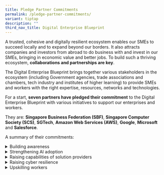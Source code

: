 ```yaml
---
title: Pledge Partner Commitments
permalink: /pledge-partner-commitments/
variant: tiptap
description: ""
third_nav_title: Digital Enterprise Blueprint
---
```

<p>A trusted, cohesive and digitally resilient ecosystem enables our SMEs
to succeed locally and to expand beyond our borders. It also attracts companies
and investors from abroad to do business with and invest in our SMEs, bringing
in economic value and better jobs. To build such a thriving ecosystem, <strong>collaborations and partnerships are key</strong>.</p>
<p>The Digital Enterprise Blueprint brings together various stakeholders
in the ecosystem (including Government agencies, trade associations and
chambers, tech industry and institutes of higher learning) to provide SMEs
and workers with the right expertise, resources, networks and technologies.</p>
<p>For a start, <strong>seven partners have pledged their commitment</strong> to
the Digital Enterprise Blueprint with various initiatives to support our
enterprises and workers.</p>
<p>They are: <strong>Singapore Business Federation (SBF)</strong>, <strong>Singapore Computer Society (SCS)</strong>, <strong>SGTech</strong>, <strong>Amazon Web Services (AWS)</strong>, <strong>Google</strong>, <strong>Microsoft </strong>and <strong>Salesforce</strong>.</p>
<p>A summary of their commitments:</p>
<div data-type="detailGroup" class="isomer-accordion isomer-accordion-white">
<details class="isomer-details">
<summary>Building awareness</summary>
<div data-type="detailsContent" class="isomer-details-content">
<p>i. SBF has pledged to leverage its network of 30,000 SMEs to raise awareness
on the initiatives and support outlined in this blueprint.</p>
</div>
</details>
<details class="isomer-details">
<summary>Strengthening AI adoption</summary>
<div data-type="detailsContent" class="isomer-details-content">
<p>i. Microsoft, AI Singapore and Enterprise Singapore have jointly developed
a programme to drive the adoption of Microsoft’s Copilot among SMEs. Copilot
is directly embedded within many Microsoft 365 applications and is an easy-to-use
AI tool. In addition to purchasing the Copilot license at a subsidised
rate, SMEs can attend training workshops on harnessing Copilot for enhanced
business productivity.</p>
<p>ii. Salesforce will partner with IMDA to introduce the Data+AI Boost SME
programme and empower 5,000 SMEs to accelerate their growth and scale up
faster. This initiative includes training for SMEs to harness trusted AI
and data to drive business growth, individual consultation sessions to
help SMEs address their business needs and access to knowledge and online
learning tools through Salesforce’s Trailhead platform.</p>
<p>iii. Digitally mature SMEs will be paired with established tech companies,
such as AWS and Microsoft, to support them in developing GenAI capabilities
and deploying bespoke GenAI solutions through IMDA’s GenAI x Digital Leaders
programme. For example, businesses will be connected with AWS or Microsoft’s
Partner Network for technical expertise and support for their entire journey
from tech discovery, development and deployment of GenAI solutions. entire
journey from tech discovery, development and deployment of GenAI solutions.</p>
</div>
</details>
<details class="isomer-details">
<summary>Raising capabilities of solution providers</summary>
<div data-type="detailsContent" class="isomer-details-content">
<p>i. AWS has pledged to enhance the capabilities of IMDA’s pre-approved
Infocomm Media (ICM) solution providers with tools and knowledge needed
to stay secure and scale up in the cloud. AWS will support them through
initiatives such as security workshops, dedicated technical support for
architecture, sharing of best practices on the cloud and cost management
review exercises.</p>
<p>Additionally, AWS’s investment into Singapore’s cloud computing infrastructure
will enable enterprises to access digital resources like compute and storage,
and advanced capabilities like AI. This collaboration enriches the capabilities
of our solution providers and cultivates a more resilient and innovative
ecosystem.</p>
<p>ii. Microsoft is partnering with IMDA to uplift IMDA’s pre-approved ICM
solution providers with GenAI capabilities to scale up adoption of GenAI
solutions by SMEs.</p>
</div>
</details>
<details class="isomer-details">
<summary>Raising cyber resilience</summary>
<div data-type="detailsContent" class="isomer-details-content">
<p>i. AWS, Google and Microsoft will work with CSA to expand on the existing
multi-year collaboration on cloud security to include AI security as more
businesses use AI services on the cloud.</p>
<p>ii. Microsoft’s collaboration with CSA on initiatives to protect Singapore’s
cyberspace will positively impact at least 2,000 SMEs in Singapore over
the next three years.</p>
</div>
</details>
<details class="isomer-details">
<summary>Upskilling workers</summary>
<div data-type="detailsContent" class="isomer-details-content">
<p>i. SCS will partner with IMDA to expand the outreach of TechSkills Accelerator
(TeSA) to more non-ICT sectors, so they can leverage AI in performing corporate
functions.</p>
<p>ii. Over the next two and a half years, SGTech will collaborate with IMDA
to facilitate the placement of at least 300 apprentices (fresh or mid-career
professionals with a Polytechnic or ITE background) through SGTech’s network
of 1,400 corporate members.</p>
<p>iii. SCS and SGTech will partner with IMDA through the TIP Alliance to
raise awareness and drive adoption of skills-based hiring practices amongst
enterprises by encouraging them to commit to the Employers’ Pledge and
implement hiring practices from the Handbook of Tech Roles.</p>
</div>
</details>
</div>
<p></p>